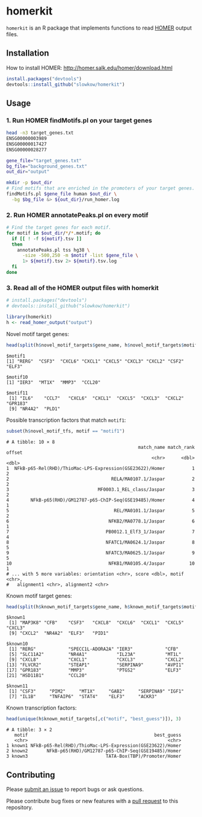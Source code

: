 # homerkit

`homerkit` is an R package that implements functions to read [HOMER] output
files.

[HOMER]: http://homer.salk.edu/homer/

## Installation

How to install HOMER: <http://homer.salk.edu/homer/download.html>

```r
install.packages("devtools")
devtools::install_github("slowkow/homerkit")
```

## Usage

### 1. Run HOMER findMotifs.pl on your target genes

```bash
head -n3 target_genes.txt
ENSG00000003989
ENSG00000017427
ENSG00000028277
```

```bash
gene_file="target_genes.txt"
bg_file="background_genes.txt"
out_dir="output"

mkdir -p $out_dir
# Find motifs that are enriched in the promoters of your target genes.
findMotifs.pl $gene_file human $out_dir \
  -bg $bg_file &> ${out_dir}/run_homer.log
```

### 2. Run HOMER annotatePeaks.pl on every motif

```bash
# Find the target genes for each motif.
for motif in $out_dir/*/*.motif; do
  if [[ ! -f ${motif}.tsv ]]
  then
    annotatePeaks.pl tss hg38 \
      -size -500,250 -m $motif -list $gene_file \
      1> ${motif}.tsv 2> ${motif}.tsv.log
  fi
done
```

### 3. Read all of the HOMER output files with homerkit

```r
# install.packages("devtools")
# devtools::install_github("slowkow/homerkit")

library(homerkit)
h <- read_homer_output("output")
```

Novel motif target genes:

```r
head(split(h$novel_motif_targets$gene_name, h$novel_motif_targets$motif), 3)
```

```
$motif1
[1] "RERG"  "CSF3"  "CXCL6" "CXCL1" "CXCL5" "CXCL3" "CXCL2" "CSF2"  "ELF3" 

$motif10
[1] "IER3"  "MT1X"  "MMP3"  "CCL20"

$motif11
 [1] "IL6"    "CCL7"   "CXCL6"  "CXCL1"  "CXCL5"  "CXCL3"  "CXCL2"  "GPR183"
 [9] "NR4A2"  "PLD1" 
```

Possible transcription factors that match `motif1`:

```r
subset(h$novel_motif_tfs, motif == "motif1")
```

```
# A tibble: 10 × 8
                                                 match_name match_rank offset
                                                      <chr>      <dbl>  <dbl>
1  NFkB-p65-Rel(RHD)/ThioMac-LPS-Expression(GSE23622)/Homer          1      2
2                                      RELA/MA0107.1/Jaspar          2      2
3                                 MF0003.1_REL_class/Jaspar          3      2
4        NFkB-p65(RHD)/GM12787-p65-ChIP-Seq(GSE19485)/Homer          4      1
5                                       REL/MA0101.1/Jaspar          5      2
6                                     NFKB2/MA0778.1/Jaspar          6      1
7                                    PB0012.1_Elf3_1/Jaspar          7      4
8                                    NFATC1/MA0624.1/Jaspar          8      5
9                                    NFATC3/MA0625.1/Jaspar          9      5
10                                    NFKB1/MA0105.4/Jaspar         10      1
# ... with 5 more variables: orientation <chr>, score <dbl>, motif <chr>,
#   alignment1 <chr>, alignment2 <chr>
```

Known motif target genes:

```r
head(split(h$known_motif_targets$gene_name, h$known_motif_targets$motif), 3)
```

```
$known1
 [1] "MAP3K8" "CFB"    "CSF3"   "CXCL8"  "CXCL6"  "CXCL1"  "CXCL5"  "CXCL3" 
 [9] "CXCL2"  "NR4A2"  "ELF3"   "PID1"  

$known10
 [1] "RERG"            "SPECC1L-ADORA2A" "IER3"            "CFB"            
 [5] "SLC11A2"         "NR4A1"           "IL23A"           "MT1L"           
 [9] "CXCL8"           "CXCL1"           "CXCL3"           "CXCL2"          
[13] "FLVCR2"          "STEAP1"          "SERPINA9"        "AVPI1"          
[17] "GPR183"          "MMP3"            "PTGS2"           "ELF3"           
[21] "HSD11B1"         "CCL20"          

$known11
 [1] "CSF3"     "PIM2"     "MT1X"     "GAB2"     "SERPINA9" "IGF1"    
 [7] "IL1B"     "TNFAIP6"  "STAT4"    "ELF3"     "ACKR3"
```

Known transcription factors:

```r
head(unique(h$known_motif_targets[,c("motif", "best_guess")]), 3)
```

```
# A tibble: 3 × 2
   motif                                               best_guess
   <chr>                                                    <chr>
1 known1 NFkB-p65-Rel(RHD)/ThioMac-LPS-Expression(GSE23622)/Homer
2 known2       NFkB-p65(RHD)/GM12787-p65-ChIP-Seq(GSE19485)/Homer
3 known3                             TATA-Box(TBP)/Promoter/Homer
```

## Contributing

Please [submit an issue][issues] to report bugs or ask questions.

Please contribute bug fixes or new features with a [pull request][pull] to this
repository.

[issues]: https://github.com/slowkow/homerkit/issues
[pull]: https://help.github.com/articles/using-pull-requests/
